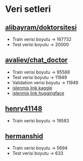 # Veri setleri

## [alibayram/doktorsitesi](https://huggingface.co/datasets/alibayram/doktorsitesi)

* Train verisi boyutu -> 167732
* Test verisi boyutu -> 20000

## [avaliev/chat_doctor](huggingface.co/datasets/avaliev/chat_doctor)

* Train verisi boyutu -> 95588
* Test verisi boyutu -> 11949
* Validation verisi boyutu -> 11949
* [işlenmiş link kaggle](https://www.kaggle.com/datasets/kaayra2000/avaliev-chat-doctor-tr)
* [işlenmiş link huggingface]()

## [henry41148](https://www.kaggle.com/datasets/henry41148/icliniq-medical-qa)

* Train verisi boyutu -> 19583

## [hermanshid](https://huggingface.co/datasets/hermanshid/doctor-id-qa)

* Train verisi boyutu -> 5694
* Test verisi boyutu -> 633